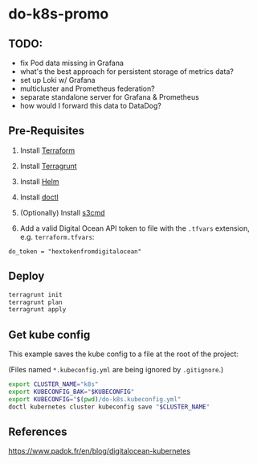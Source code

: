 # do-k8s-promo

## TODO:

- fix Pod data missing in Grafana
- what's the best approach for persistent storage of metrics data?
- set up Loki w/ Grafana
- multicluster and Prometheus federation?
- separate standalone server for Grafana & Prometheus
- how would I forward this data to DataDog?

## Pre-Requisites

1. Install [Terraform](https://learn.hashicorp.com/tutorials/terraform/install-cli)

2. Install [Terragrunt](https://terragrunt.gruntwork.io/docs/getting-started/install/)

3. Install [Helm](https://helm.sh/docs/intro/install/)

4. Install [doctl](https://www.digitalocean.com/docs/apis-clis/doctl/how-to/install/)

5. (Optionally) Install [s3cmd](https://github.com/s3tools/s3cmd/blob/master/INSTALL.md)


6. Add a valid Digital Ocean API token to file with the `.tfvars` extension, e.g. `terraform.tfvars`:

```hcl
do_token = "hextokenfromdigitalocean"
```

## Deploy

```sh
terragrunt init
terragrunt plan
terragrunt apply
```

## Get kube config

This example saves the kube config to a file at the root of the project:

(Files named `*.kubeconfig.yml` are being ignored by `.gitignore`.)

```sh
export CLUSTER_NAME="k8s"
export KUBECONFIG_BAK="$KUBECONFIG"
export KUBECONFIG="$(pwd)/do-k8s.kubeconfig.yml"
doctl kubernetes cluster kubeconfig save "$CLUSTER_NAME"
```

## References

<https://www.padok.fr/en/blog/digitalocean-kubernetes>
